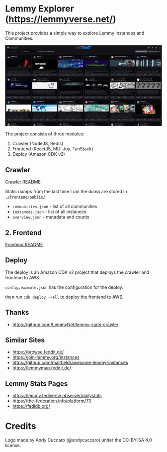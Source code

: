 # Lemmy Explorer (https://lemmyverse.net/)

This project provides a simple way to explore Lemmy Instances and Communities.

![List of Communities](./docs/images/communities.png)

The project consists of three modules:
1. Crawler (NodeJS, Redis)
2. Frontend (ReactJS, MUI Joy, TanStack)
3. Deploy (Amazon CDK v2)


## Crawler

[Crawler README](./crawler/README.md)

Static dumps from the last time I ran the dump are stored in [`./frontend/public/`](./frontend/public/).

- `communities.json` - list of all communities
- `instances.json` - list of all instances
- `overview.json` - metadata and counts


## 2. Frontend

[Frontend README](./frontend/README.md)



## Deploy

The deploy is an Amazon CDK v2 project that deploys the crawler and frontend to AWS.

`config.example.json` has the configuration for the deploy.

then run `cdk deploy --all` to deploy the frontend to AWS.


## Thanks

- https://github.com/LemmyNet/lemmy-stats-crawler


## Similar Sites

- https://browse.feddit.de/
- https://join-lemmy.org/instances
- https://github.com/maltfield/awesome-lemmy-instances
- https://lemmymap.feddit.de/

## Lemmy Stats Pages
- https://lemmy.fediverse.observer/dailystats
- https://the-federation.info/platform/73
- https://fedidb.org/

# Credits

Logo made by Andy Cuccaro (@andycuccaro) under the CC-BY-SA 4.0 license.

